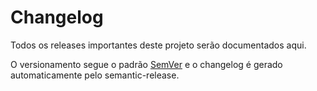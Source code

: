 # Changelog

Todos os releases importantes deste projeto serão documentados aqui.

O versionamento segue o padrão [SemVer](https://semver.org/lang/pt-BR/) e o changelog é gerado automaticamente pelo semantic-release.
